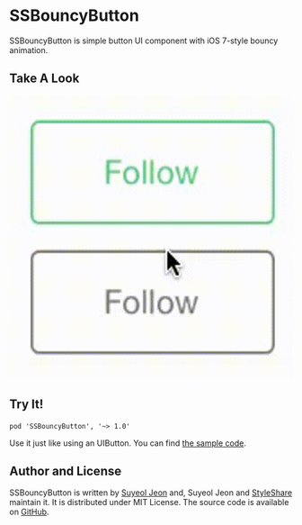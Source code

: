 SSBouncyButton
==============

SSBouncyButton is simple button UI component with iOS 7-style bouncy animation.

Take A Look
-----------

![SSBouncyButton](DemoMovie/SSBouncyButton.gif)


Try It!
-------

```
pod 'SSBouncyButton', '~> 1.0'
```

Use it just like using an UIButton. You can find [the sample code](https://github.com/StyleShare/SSBouncyButton/blob/master/SSBouncyButtonDemo/SSBouncyButtonDemo/SSAppDelegate.m#L44:L59).


Author and License
------------------

SSBouncyButton is written by [Suyeol Jeon](http://xoul.kr) and, Suyeol Jeon and [StyleShare](https://www.stylesha.re) maintain it. It is distributed under MIT License. The source code is available on [GitHub](https://github.com/StyleShare/SSBouncyButton).
